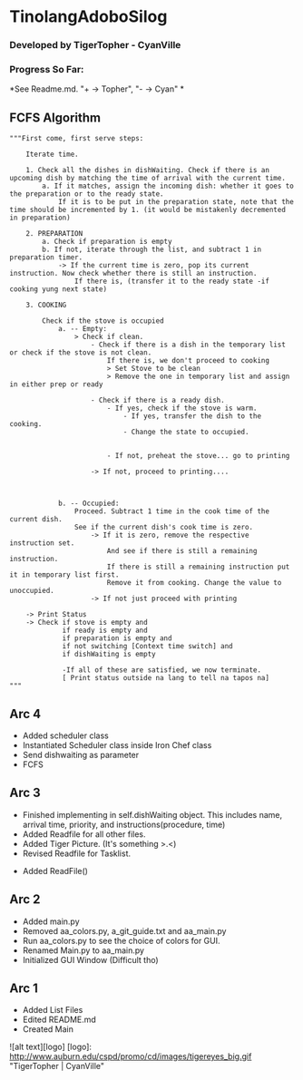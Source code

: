 # TinolangAdoboSilog
### Developed by TigerTopher - CyanVille

### Progress So Far: 
*See Readme.md. "+ -> Topher", "- -> Cyan" *


FCFS Algorithm
---
	"""First come, first serve steps:
		
		Iterate time.

		1. Check all the dishes in dishWaiting. Check if there is an upcoming dish by matching the time of arrival with the current time.
			a. If it matches, assign the incoming dish: whether it goes to the preparation or to the ready state.
				If it is to be put in the preparation state, note that the time should be incremented by 1. (it would be mistakenly decremented in preparation)

		2. PREPARATION
			a. Check if preparation is empty
			b. If not, iterate through the list, and subtract 1 in preparation timer. 
				-> If the current time is zero, pop its current instruction. Now check whether there is still an instruction.
					If there is, (transfer it to the ready state -if cooking yung next state)

		3. COOKING

			Check if the stove is occupied
				a. -- Empty:
					> Check if clean. 
						- Check if there is a dish in the temporary list or check if the stove is not clean. 
							If there is, we don't proceed to cooking
							> Set Stove to be clean
							> Remove the one in temporary list and assign in either prep or ready

						- Check if there is a ready dish.
							- If yes, check if the stove is warm.
								- If yes, transfer the dish to the cooking.
								- Change the state to occupied.


							- If not, preheat the stove... go to printing

						-> If not, proceed to printing....



				b. -- Occupied:
					Proceed. Subtract 1 time in the cook time of the current dish.
					See if the current dish's cook time is zero. 
						-> If it is zero, remove the respective instruction set.
							And see if there is still a remaining instruction.
							If there is still a remaining instruction put it in temporary list first.
							Remove it from cooking. Change the value to unoccupied.
						-> If not just proceed with printing

		-> Print Status
		-> Check if stove is empty and 
				 if ready is empty and
				 if preparation is empty and
				 if not switching [Context time switch] and
				 if dishWaiting is empty

				 -If all of these are satisfied, we now terminate.
				 [ Print status outside na lang to tell na tapos na]
	"""


Arc 4
---
+ Added scheduler class
+ Instantiated Scheduler class inside Iron Chef class
+ Send dishwaiting as parameter
+ FCFS

Arc 3
---
+ Finished implementing in self.dishWaiting object. This includes name, arrival time, priority, and instructions(procedure, time)
+ Added Readfile for all other files.
+ Added Tiger Picture. (It's something >.<)
+ Revised Readfile for Tasklist.
- Added ReadFile() 

Arc 2
---
- Added main.py
- Removed aa_colors.py, a_git_guide.txt and aa_main.py
- Run aa_colors.py to see the choice of colors for GUI.
- Renamed Main.py to aa_main.py
- Initialized GUI Window (Difficult tho)

Arc 1
---
+ Added List Files
+ Edited README.md
+ Created Main

![alt text][logo]
[logo]: http://www.auburn.edu/cspd/promo/cd/images/tigereyes_big.gif "TigerTopher | CyanVille"